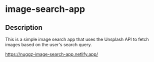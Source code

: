 # image-search-app

## Description

This is a simple image search app that uses the Unsplash API to fetch images based on the user's search query.

https://nuggz-image-search-app.netlify.app/
